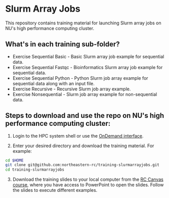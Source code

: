 # Slurm Array Jobs
This repository contains training material for launching Slurm array jobs on NU's high performance computing cluster.

## What's in each training sub-folder?
* Exercise Sequential Basic - Basic Slurm array job example for sequential data.
* Exercise Sequential Fastqc - Bioinformatics Slurm array job example for sequential data.
* Exercise Sequential Python - Python Slurm job array example for sequential data along with an input file.
* Exercise Recursive - Recursive Slurm job array example. 
* Exercise Nonsequential - Slurm job array example for non-sequential data.

## Steps to download and use the repo on NU's high performance computing cluster:
1. Login to the HPC system shell or use the [OnDemand interface](https://rc-docs.northeastern.edu/en/latest/first_steps/connect_ood.html).

2. Enter your desired directory and download the training material. For example:
```bash
cd $HOME
git clone git@github.com:northeastern-rc/training-slurmarrayjobs.git
cd training-slurmarrayjobs
```
3. Download the training slides to your local computer from the [RC Canvas course](https://northeastern.instructure.com/enroll/LNNCHN), where you have access to PowerPoint to open the slides. Follow the slides to execute different examples.
